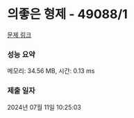 # 의좋은 형제 - 49088/1 

[문제 링크](https://level.goorm.io/exam/49088/%EC%9D%98%EC%A2%8B%EC%9D%80-%ED%98%95%EC%A0%9C/quiz/1) 

### 성능 요약

메모리: 34.56 MB, 시간: 0.13 ms

### 제출 일자

2024년 07월 11일 10:25:03

